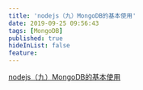 ```yaml
---
title: 'nodejs（九）MongoDB的基本使用'
date: 2019-09-25 09:56:43
tags: [MongoDB]
published: true
hideInList: false
feature: 
---
```

[nodejs（九）MongoDB的基本使用](https://juejin.im/post/5d8816c9f265da03e05b5047)